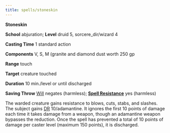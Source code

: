 ```yaml
---
title: spells/stoneskin
---
```

 **Stoneskin**

**School** abjuration; **Level** druid 5, sorcere_dir/wizard 4

**Casting Time** 1 standard action

**Components** V, S, M (granite and diamond dust worth 250 gp

**Range** touch

**Target** creature touched

**Duration** 10 min./level or until discharged

**Saving Throw** [Will](../combat#_will) negates (harmless); **[Spell Resistance](../glossary#_spell-resistance)** yes (harmless)

The warded creature gains resistance to blows, cuts, stabs, and slashes. The subject gains [DR](../glossary#_damage-reduction) 10/adamantine. It ignores the first 10 points of damage each time it takes damage from a weapon, though an adamantine weapon bypasses the reduction. Once the spell has prevented a total of 10 points of damage per caster level (maximum 150 points), it is discharged.


